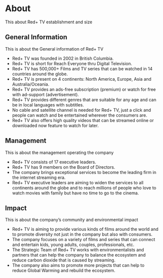 # About

This about Red+ TV establishment and size

## General Information

This is about the General information of Red+ TV

- Red+ TV was founded in 2002 in British Columbia.
- Red+ TV is short for Reach Everyone thru Digital Television.
- Red+ TV has 500,000+ Films and TV series that can be watched in 14 countries around the globe.
- Red+ TV is present on 4 continents: North America, Europe, Asia and Australia/Oceania.
- Red+ TV provides an ads-free subscription (premium) or watch for free with ad-support (advertisement).
- Red+ TV provides different genres that are suitable for any age and can be in local languages with subtitles.
- No cable and satellite channel is needed for Red+ TV, just a click and people can watch and be entertained wherever the consumers are.
- Red+ TV also offers high quality videos that can be streamed online or downloaded now feature to watch for later.

## Management

This is about the management operating the company

- Red+ TV consists of 17 executive leaders.
- Red+ TV has 9 members on the Board of Directors.
- The company brings exceptional services to become the leading firm in the internet streaming era.
- Red+ TV executive leaders are aiming to widen the services to all continents around the globe and to reach millions of people who love to watch movies with family but have no time to go to the cinema.

## Impact

This is about the company’s community and environmental impact

- Red+ TV is aiming to provide various kinds of films around the world and to promote diversity not just in the company but also with consumers.
- The company focuses on a variety of films and series that can connect and entertain kids, young adults, couples, professionals, etc.
- The Strategic Team of Red+ TV works with environmentalists and partners that can help the company to balance the ecosystem and reduce carbon dioxide that is caused by streaming.
- The company also aims to promote more projects that can help to reduce Global Warming and rebuild the ecosystem.